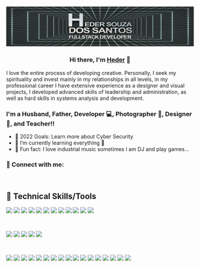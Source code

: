 <p align="center">
  <a href="https://www.linkedin.com/in/hederssantos" target="_blank" rel="noreferrer"><img src="https://raw.githubusercontent.com/hederssantos/hederssantos/main/Profile_2.gif" alt=”my banner”></a>
</p>

<h3 align="center">
Hi there, I'm <a href="[https://www.linkedin.com/in/hederssantos](https://www.linkedin.com/in/hederssantos/)" target="_blank" rel="noreferrer">Heder</a> 👋
</h3>
I love the entire process of developing creative. 
Personally, I seek my spirituality and invest mainly in my relationships in all levels, 
in my professional career I have extensive experience as a designer and visual projects, 
I developed advanced skills of leadership and administration, 
as well as hard skills in systems analysis and development.

<h3 align="left">
I'm a Husband, Father, Developer 💻, Photographer 📸, Designer 🎨, and Teacher!!
</h3>

- 🥅 2022 Goals: Learn more about Cyber Security
- 🌱 I’m currently learning everything 🤣
- 💞️ Fun fact: I love industrial music sometimes I am DJ and play games...
### 🤝 Connect with me:


</br>

## 💼 Technical Skills/Tools

![](https://img.shields.io/badge/Code-React-informational?style=flat&logo=react&color=61DAFB)
![](https://img.shields.io/badge/Code-Redux-informational?style=flat&logo=Redux&color=764ABC)
![](https://img.shields.io/badge/Code-Node.JS-informational?style=flat&logo=node.js&color=00FF7F)
![](https://img.shields.io/badge/Code-Angular-informational?style=flat&logo=angular&color=C70039)
![](https://img.shields.io/badge/Code-Python-informational?style=flat&logo=python&color=6B8E23)
![](https://img.shields.io/badge/Code-JavaScript-informational?style=flat&logo=JavaScript&color=F7DF1E)
![](https://img.shields.io/badge/Code-Type%20Script-informational?style=flat&logo=typescript&color=4682B4)
![](https://img.shields.io/badge/Code-HTML5-informational?style=flat&logo=HTML5&color=E34F26)
![](https://img.shields.io/badge/Code-PostgreSQL-informational?style=flat&logo=PostgreSQL&color=336791)
![](https://img.shields.io/badge/Code-Mongo%20DB-informational?style=flat&logo=mongodb&color=006400)
![](https://img.shields.io/badge/Code-Spring%20Boot-informational?style=flat&logo=springboot&color=6B8E23)
![](https://img.shields.io/badge/Code-WordPress-informational?style=flat&logo=WordPress&color=21759B)



</br>

![](https://img.shields.io/badge/Style-Bootstrap-informational?style=flat&logo=Bootstrap&color=7952B3)
![](https://img.shields.io/badge/Style-CSS3-informational?style=flat&logo=CSS3&color=1572B6)
![](https://img.shields.io/badge/Style-styled--components-informational?style=flat&logo=styled-components&color=DB7093)
![](https://img.shields.io/badge/Style-Angular%20Material-informational?style=flat&logo=angularuniversal&color=FF8C00)
![](https://img.shields.io/badge/Style-WooCommerce-informational?style=flat&logo=Woo&color=96588A)


</br>

![](https://img.shields.io/badge/Tools-Figma-informational?style=flat&logo=Figma&color=F24E1E)
![](https://img.shields.io/badge/Tools-Adobe%20XD-informational?style=flat&logo=adobexd&color=9400D3)
![](https://img.shields.io/badge/Tools-NPM-informational?style=flat&logo=NPM&color=CB3837)
![](https://img.shields.io/badge/Tools-Heroku-informational?style=flat&logo=Heroku&color=430098)
![](https://img.shields.io/badge/Tools-Netlify-informational?style=flat&logo=netlify&color=00C7B7)
![](https://img.shields.io/badge/Tools-Git-informational?style=flat&logo=Git&color=F05032)
![](https://img.shields.io/badge/Tools-GitHub-informational?style=flat&logo=GitHub&color=181717)
![](https://img.shields.io/badge/Tools-Photoshop-informational?style=flat&logo=adobephotoshop&color=4682B4)
![](https://img.shields.io/badge/Tools-Illustrator-informational?style=flat&logo=adobeIllustrator&color=FF8C00)
![](https://img.shields.io/badge/Tools-Docker-informational?style=flat&logo=docker&color=1E90FF)
![](https://img.shields.io/badge/Tools-Kubernetes-informational?style=flat&logo=Kubernetes&color=326CE5)
![](https://img.shields.io/badge/Tools-Google%20Cloud-informational?style=flat&logo=GoogleCloud&color=FF8C00)
![](https://img.shields.io/badge/Tools-Amazon%20AWS-informational?style=flat&logo=amazonaws&color=000000)
![](https://img.shields.io/badge/Tools-Microsoft%20Azure-informational?style=flat&logo=MicrosoftAzure&color=0078D4)
![](https://img.shields.io/badge/Tools-Visual%20Studio%20Code-informational?style=flat&logo=VisualStudioCode&color=5C2D91)
![](https://img.shields.io/badge/Tools-IntelliJ%20IDEA-informational?style=flat&logo=IntelliJIDEA&color=000000)
![](https://img.shields.io/badge/Tools-Android%20Studio-informational?style=flat&logo=AndroidStudio&color=3DDC84)

</br>




<!---
hederssantos/hederssantos is a ✨ special ✨ repository because its `README.md` (this file) appears on your GitHub profile.
You can click the Preview link to take a look at your changes.
--->
